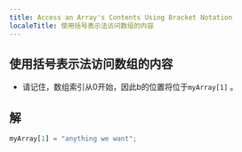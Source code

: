 ```yaml
---
title: Access an Array's Contents Using Bracket Notation
localeTitle: 使用括号表示法访问数组的内容
---
```

## 使用括号表示法访问数组的内容

*   请记住，数组索引从0开始，因此b的位置将位于`myArray[1]` 。

## 解

```javascript
myArray[1] = "anything we want"; 

```